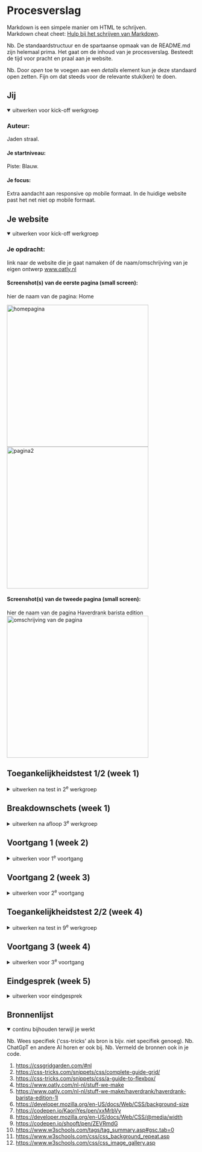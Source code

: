 # Procesverslag
Markdown is een simpele manier om HTML te schrijven.  
Markdown cheat cheet: [Hulp bij het schrijven van Markdown](https://github.com/adam-p/markdown-here/wiki/Markdown-Cheatsheet).

Nb. De standaardstructuur en de spartaanse opmaak van de README.md zijn helemaal prima. Het gaat om de inhoud van je procesverslag. Besteedt de tijd voor pracht en praal aan je website.

Nb. Door *open* toe te voegen aan een *details* element kun je deze standaard open zetten. Fijn om dat steeds voor de relevante stuk(ken) te doen.





## Jij

<details open>
  <summary>uitwerken voor kick-off werkgroep</summary>

  ### Auteur:
  Jaden straal.

  #### Je startniveau:
  Piste: Blauw.

  #### Je focus:
  Extra aandacht aan responsive op mobile formaat. In de huidige website past het net niet op mobile formaat.
</details>





## Je website

<details open>
  <summary>uitwerken voor kick-off werkgroep</summary>

  ### Je opdracht:
  link naar de website die je gaat namaken óf de naam/omschrijving van je eigen ontwerp
www.oatly.nl
  #### Screenshot(s) van de eerste pagina (small screen): 
  hier de naam van de pagina: Home

  <img src="readme-images/fireshothome.pdf" width="375px" alt="homepagina">
  <img src="readme-images/Stuffwemake" width="375px" alt="pagina2">
  
  #### Screenshot(s) van de tweede pagina (small screen):
  hier de naam van de pagina  Haverdrank barista edition
  <img src="readme-images/FireShotHaverdrankBaristaEditie.png" width="375px" alt="omschrijving van de pagina">
 
</details>



## Toegankelijkheidstest 1/2 (week 1)

<details>
  <summary>uitwerken na test in 2<sup>e</sup> werkgroep</summary>

  ### Bevindingen
  Lijst met je bevindingen die in de test naar voren kwamen:
  Er is een skip to knop dit geeft feedforward aan de gebruiker. 
  De pagina heeft heel veel plaatjes en links naar verschillende pagina's dit is beetje verwarrend voor gebruikers die voor het eerst op de pagina komen. Het hamburger menu helpt voor de toegankelijkheid om de gebruiker op weg te helpen.

</details>



## Breakdownschets (week 1)

<details>
  <summary>uitwerken na afloop 3<sup>e</sup> werkgroep</summary>

  ### de hele pagina: 
  <img src="readme-images/breakdownsheet.png" width="375px" alt="breakdown van de hele pagina">

  ### dynamisch deel (bijv menu): 
  <img src="readme-images/DYNAMISCHEBREAKDOWN.jpg.jpg" width="375px" alt="breakdown van een dynamisch deel">

  ### wellicht nog een dynamisch deel (bijv filter): 
  <img src="readme-images/dummy-plaatje.jpg" width="375px" alt="breakdown van nog een dynamisch deel">

</details>





## Voortgang 1 (week 2)

<details>
  <summary>uitwerken voor 1<sup>e</sup> voortgang</summary>

  ### Stand van zaken
Dus de stand van zaken. Eerst heb ik de lettertypes toegevoegd, dit ging goed en lukte direct. Vervolgens heb ik de afbeeldingen van pagina 2 (Haverdrank barista edition) gedownload en in de images map gezet. 
het was lastig om het pak melk en het berichtwolk naast elkaar te zetten. Aangezien dit niet lukte ben ik verder gegaan met de summary tag toetevoegen.


<img src="readme-images/codess.png" width="375px" alt="breakdown van nog een dynamisch deel">

  ### Agenda voor meeting
  samen met je groepje opstellen

Html van david, want hij had elementen in zijn website die derest ook nodig heeft.
Alle vragen gaan over Css. 
Het stylen van de Nav en summary tag.
Ook teksten over afbeeldingen in het algemeen, hoe dat werkt.
  ### Verslag van meeting
  hier na afloop snel de uitkomsten van de meeting vastleggen

  - Geen classes gebruiken maar pseudo-elementen
  - Deze website staat in hoe je bijv een H2 invisble maakt en hoe je scroll snap gebruikt.
  https://www.a11yproject.com/posts/how-to-hide-content/  
  - Ik weet nu hoe je een summary tag styled in css
  
  

</details>





## Voortgang 2 (week 3)

<details>
  <summary>uitwerken voor 2<sup>e</sup> voortgang</summary>

  ### Stand van zaken
  Minimaal 3 css bestanden. Dit heb ik direct aangepast. Hierdoor was mijn website niet in de juiste font. Ik was vergeten mijn algemeen.css te verbinden met Html pagina. Ook heb ik een footer gemaakt en gestyled. 


  ### Agenda voor meeting
  samen met je groepje opstellen

  | student 1      | student 2          | student 3   
  kan je een gradient overlay boven een image plaatsen? | student 4     
  carroussel graag bespreken hoeje dat moet maken.   |
  | nav laten animeren.   hoe kan ik ervoor zorgen eindloos doorscrollen?

  gemakkelijk carroussel      | ...                | ...          | ...              |


  ### Verslag van meeting
  hier na afloop snel de uitkomsten van de meeting vastleggen
We hebben in deze meeting veel antwoorden gekregen op onze vragen. 
Vooral kleine details die ik over het hoofd zag.

</details>





## Toegankelijkheidstest 2/2 (week 4)

<details>
  <summary>uitwerken na test in 9<sup>e</sup> werkgroep</summary>

  ### Bevindingen
  Lijst met je bevindingen die in de test naar voren kwamen (geef ook aan wat er verbeterd is):

</details>





## Voortgang 3 (week 4)

<details>
  <summary>uitwerken voor 3<sup>e</sup> voortgang</summary>

  ### Stand van zaken
  hier dit ging goed & dit was lastig (neem ook screenshots op van delen van je website en code)


  ### Agenda voor meeting
  samen met je groepje opstellen

  | student 1      | student 2          | student 3    | student 4        |
  | ---            | ---                | ---          | ---              |
  | dit bespreken  | en dit             | en ik dit    | en dan ik dat    |
  | en dat ook nog | dit als er tijd is | nog een punt | dit wil ik zeker |
  | ...            | ...                | ...          | ...              |


  ### Verslag van meeting
  hier na afloop snel de uitkomsten van de meeting vastleggen

  - punt 1
  - punt 2
  - nog een punt
  - ...

</details>





## Eindgesprek (week 5)

<details>
  <summary>uitwerken voor eindgesprek</summary>

  ### Dit ging goed/Heb ik geleerd: 
 Ik ben verbaasd over wat ik allemaal zelf heb kunnen coderen zonder hulp. Ik begin het steeds beter te begrijpen
 
<img width="487" alt="Schermafbeelding 2023-11-13 om 18 01 31" src="https://github.com/JadenStraal/FED/assets/144600122/963df800-ecf2-4d5b-b412-a6434c592392">

  ### Je uitkomst - karakteristiek screenshots:
<img width="315" alt="Schermafbeelding 2023-11-13 om 18 03 06" src="https://github.com/JadenStraal/FED/assets/144600122/d0f9d3df-062e-4a0f-a233-0c71450eee26">



  ### Dit was lastig/Is niet gelukt:
 Alles ging fout toen ik aan mn tweede pagina begon. Ik had niet gecontroleerd hoe mijn eerste pagina hierop zou reageren. Maar al mn CSS stond door elkaar heen. Ik vond het super lastig om dit weer goed te nesten. 
<img width="301" alt="Schermafbeelding 2023-11-13 om 18 04 50" src="https://github.com/JadenStraal/FED/assets/144600122/9db80754-da01-4100-a6ba-7e30ae13debd">


</details>





## Bronnenlijst

<details open>
  <summary>continu bijhouden terwijl je werkt</summary>

  Nb. Wees specifiek ('css-tricks' als bron is bijv. niet specifiek genoeg). 
  Nb. ChatGpT en andere AI horen er ook bij.
  Nb. Vermeld de bronnen ook in je code.
1. https://cssgridgarden.com/#nl
2. https://css-tricks.com/snippets/css/complete-guide-grid/
3. https://css-tricks.com/snippets/css/a-guide-to-flexbox/
4. https://www.oatly.com/nl-nl/stuff-we-make
5. https://www.oatly.com/nl-nl/stuff-we-make/haverdrank/haverdrank-barista-edition-1l
6. https://developer.mozilla.org/en-US/docs/Web/CSS/background-size
7. https://codepen.io/KaoriYes/pen/xxMrbVy
8. https://developer.mozilla.org/en-US/docs/Web/CSS/@media/width
9. https://codepen.io/shooft/pen/ZEVRmdG
10. https://www.w3schools.com/tags/tag_summary.asp#gsc.tab=0
11. https://www.w3schools.com/css/css_background_repeat.asp
12. https://www.w3schools.com/css/css_image_gallery.asp

</details>
